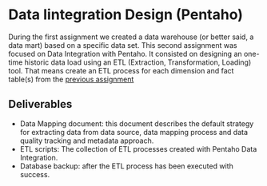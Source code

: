 # Data Iintegration Design (Pentaho)
During the first assignment we created a data warehouse (or better said, a data mart) based on a specific data set. This second assignment was focused on Data Integration with Pentaho. It consisted on designing an one-time historic data load using an ETL (Extraction, Transformation, Loading) tool. That means create an ETL process for each dimension and fact table(s) from the [previous assignment](https://github.com/Jonashellevang/IE_MBD_2020/tree/master/Data%20Warehouse%20Modelling%20(MySQL))

## Deliverables
* Data Mapping document: this document describes the default strategy for extracting data from data source, data mapping process and data quality tracking and metadata approach.
* ETL scripts: The collection of ETL processes created with Pentaho Data Integration. 
* Database backup: after the ETL process has been executed with success.
